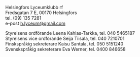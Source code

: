
Helsingfors Lyceumklubb rf  
Fredsgatan 7 E, 00170 Helsingfors  
tel. (09) 135 7281  
e-post h.lyceum@gmail.com  

Styrelsens ordförande Leena Kahlas-Tarkka, tel. 040 5465187  
Styrelsens vice ordförande Seija Tiisala, tel. 040 7210701  
Finskspråkig sekreterare Kaisu Santala, tel. 050 5151240  
Svenskspråkig sekreterare Eva Werner, tel. 0400 846658  
